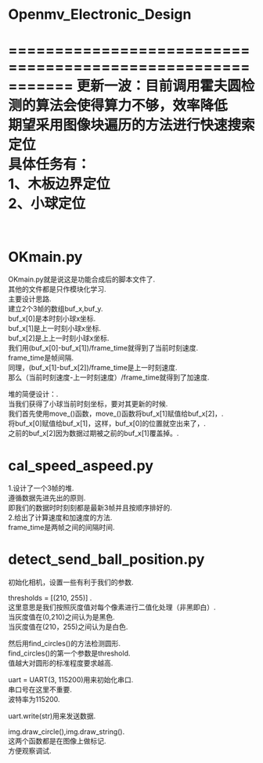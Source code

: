 # Openmv_Electronic_Design
===========================================================
更新一波：目前调用霍夫圆检测的算法会使得算力不够，效率降低<br>
期望采用图像块遍历的方法进行快速搜索定位<br>
具体任务有：<br>
1、木板边界定位<br>
2、小球定位<br>
<br>
===========================================================
OKmain.py
===========================================================
OKmain.py就是说这是功能合成后的脚本文件了.<br>
其他的文件都是只作模块化学习.<br>
主要设计思路.<br>
建立2个3帧的数组buf_x,buf_y.<br>
buf_x[0]是本时刻小球x坐标.<br>
buf_x[1]是上一时刻小球x坐标.<br>
buf_x[2]是上上一时刻小球x坐标.<br>
我们用(buf_x[0]-buf_x[1])/frame_time就得到了当前时刻速度.<br>
frame_time是帧间隔.<br>
同理，(buf_x[1]-buf_x[2])/frame_time是上一时刻速度.<br>
那么（当前时刻速度-上一时刻速度）/frame_time就得到了加速度.<br>

堆的简便设计：.<br>
当我们获得了小球当前时刻坐标，要对其更新的时候.<br>
我们首先使用move_()函数，move_()函数将buf_x[1]赋值给buf_x[2]，.<br>
将buf_x[0]赋值给buf_x[1]，这样，buf_x[0]的位置就空出来了，.<br>
之前的buf_x[2]因为数据过期被之前的buf_x[1]覆盖掉。.<br>


cal_speed_aspeed.py
===========================================================
1.设计了一个3帧的堆.<br>
遵循数据先进先出的原则.<br>
即我们的数据时时刻刻都是最新3帧并且按顺序排好的.<br>
2.给出了计算速度和加速度的方法.<br>
frame_time是两帧之间的间隔时间.<br>


detect_send_ball_position.py
============================================================
初始化相机，设置一些有利于我们的参数.<br>

thresholds = [(210, 255)] .<br>
这里意思是我们按照灰度值对每个像素进行二值化处理（非黑即白）.<br>
当灰度值在(0,210)之间认为是黑色.<br>
当灰度值在(210，255)之间认为是白色.<br>

然后用find_circles()的方法检测圆形.<br>
find_circles()的第一个参数是threshold.<br>
值越大对圆形的标准程度要求越高.<br>

uart = UART(3, 115200)用来初始化串口.<br>
串口号在这里不重要.<br>
波特率为115200.<br>

uart.write(str)用来发送数据.<br>

img.draw_circle(),img.draw_string().<br>
这两个函数都是在图像上做标记.<br>
方便观察调试.<br>
